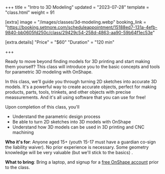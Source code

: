 +++
title = "Intro to 3D Modeling"
updated = "2023-07-28"
template = "class.html"
weight = 91

[extra]
image = "/images/classes/3d-modeling.webp"
booking_link = "https://booking.setmore.com/scheduleappointment/15188ed7-131a-4efb-9840-bb0605fd250c/class/29429c54-258d-4863-aa90-59b64f1ec53e"

[extra.details]
"Price" = "$60"
"Duration" = "120 min"

+++

Ready to move beyond finding models for 3D printing and start making them yourself? This class will introduce you to the basic concepts and tools for parametric 3D modeling with OnShape.

<!-- more -->

In this class, we'll guide you through turning 2D sketches into accurate 3D models. It's a powerful way to create accurate objects, perfect for making products, parts, tools, trinkets, and other objects with precise meassurements. And it's all using software that you can use for free!

Upon completion of this class, you'll
- Understand the parametric design process
- Be able to turn 2D sketches into 3D models with OnShape
- Understand how 3D models can be used in 3D printing and CNC machining


**Who it's for**: Anyone aged 15+ (youth 15-17 must have a guardian co-sign the liability waiver). No prior experience is necessary. Some geometry knowledge will be very valuable (but we'll stick to the basics)	.

**What to bring**: Bring a laptop, and signup for a [free OnShape account](https://www.onshape.com/en/products/free) prior to the class. 
